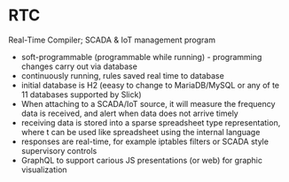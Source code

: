 # RTC
Real-Time Compiler; SCADA & IoT management program
- soft-programmable (programmable while running) - programming changes carry out via database
- continuously running, rules saved real time to database
- initial database is H2 (eeasy to change to MariaDB/MySQL or any of te 11 databases supported by Slick)
- When attaching to a SCADA/IoT source, it will measure the frequency data is received, and alert when data does not arrive timely
- receiving data is stored into a sparse spreadsheet type representation, where t can be used like spreadsheet using the internal language
- responses are real-time, for example iptables filters or SCADA style supervisory controls
- GraphQL to support carious JS presentations (or web) for graphic visualization
